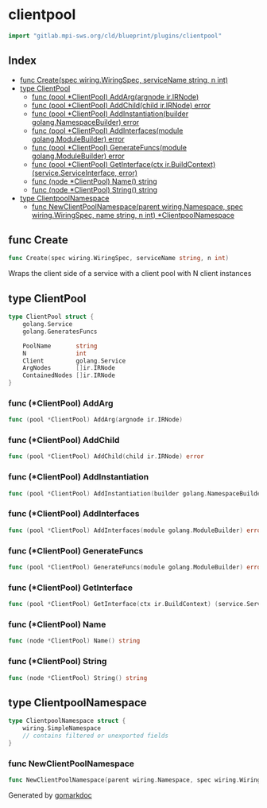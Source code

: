 <!-- Code generated by gomarkdoc. DO NOT EDIT -->

# clientpool

```go
import "gitlab.mpi-sws.org/cld/blueprint/plugins/clientpool"
```

## Index

- [func Create\(spec wiring.WiringSpec, serviceName string, n int\)](<#Create>)
- [type ClientPool](<#ClientPool>)
  - [func \(pool \*ClientPool\) AddArg\(argnode ir.IRNode\)](<#ClientPool.AddArg>)
  - [func \(pool \*ClientPool\) AddChild\(child ir.IRNode\) error](<#ClientPool.AddChild>)
  - [func \(pool \*ClientPool\) AddInstantiation\(builder golang.NamespaceBuilder\) error](<#ClientPool.AddInstantiation>)
  - [func \(pool \*ClientPool\) AddInterfaces\(module golang.ModuleBuilder\) error](<#ClientPool.AddInterfaces>)
  - [func \(pool \*ClientPool\) GenerateFuncs\(module golang.ModuleBuilder\) error](<#ClientPool.GenerateFuncs>)
  - [func \(pool \*ClientPool\) GetInterface\(ctx ir.BuildContext\) \(service.ServiceInterface, error\)](<#ClientPool.GetInterface>)
  - [func \(node \*ClientPool\) Name\(\) string](<#ClientPool.Name>)
  - [func \(node \*ClientPool\) String\(\) string](<#ClientPool.String>)
- [type ClientpoolNamespace](<#ClientpoolNamespace>)
  - [func NewClientPoolNamespace\(parent wiring.Namespace, spec wiring.WiringSpec, name string, n int\) \*ClientpoolNamespace](<#NewClientPoolNamespace>)


<a name="Create"></a>
## func Create

```go
func Create(spec wiring.WiringSpec, serviceName string, n int)
```

Wraps the client side of a service with a client pool with N client instances

<a name="ClientPool"></a>
## type ClientPool



```go
type ClientPool struct {
    golang.Service
    golang.GeneratesFuncs

    PoolName       string
    N              int
    Client         golang.Service
    ArgNodes       []ir.IRNode
    ContainedNodes []ir.IRNode
}
```

<a name="ClientPool.AddArg"></a>
### func \(\*ClientPool\) AddArg

```go
func (pool *ClientPool) AddArg(argnode ir.IRNode)
```



<a name="ClientPool.AddChild"></a>
### func \(\*ClientPool\) AddChild

```go
func (pool *ClientPool) AddChild(child ir.IRNode) error
```



<a name="ClientPool.AddInstantiation"></a>
### func \(\*ClientPool\) AddInstantiation

```go
func (pool *ClientPool) AddInstantiation(builder golang.NamespaceBuilder) error
```



<a name="ClientPool.AddInterfaces"></a>
### func \(\*ClientPool\) AddInterfaces

```go
func (pool *ClientPool) AddInterfaces(module golang.ModuleBuilder) error
```



<a name="ClientPool.GenerateFuncs"></a>
### func \(\*ClientPool\) GenerateFuncs

```go
func (pool *ClientPool) GenerateFuncs(module golang.ModuleBuilder) error
```



<a name="ClientPool.GetInterface"></a>
### func \(\*ClientPool\) GetInterface

```go
func (pool *ClientPool) GetInterface(ctx ir.BuildContext) (service.ServiceInterface, error)
```



<a name="ClientPool.Name"></a>
### func \(\*ClientPool\) Name

```go
func (node *ClientPool) Name() string
```



<a name="ClientPool.String"></a>
### func \(\*ClientPool\) String

```go
func (node *ClientPool) String() string
```



<a name="ClientpoolNamespace"></a>
## type ClientpoolNamespace



```go
type ClientpoolNamespace struct {
    wiring.SimpleNamespace
    // contains filtered or unexported fields
}
```

<a name="NewClientPoolNamespace"></a>
### func NewClientPoolNamespace

```go
func NewClientPoolNamespace(parent wiring.Namespace, spec wiring.WiringSpec, name string, n int) *ClientpoolNamespace
```



Generated by [gomarkdoc](<https://github.com/princjef/gomarkdoc>)
